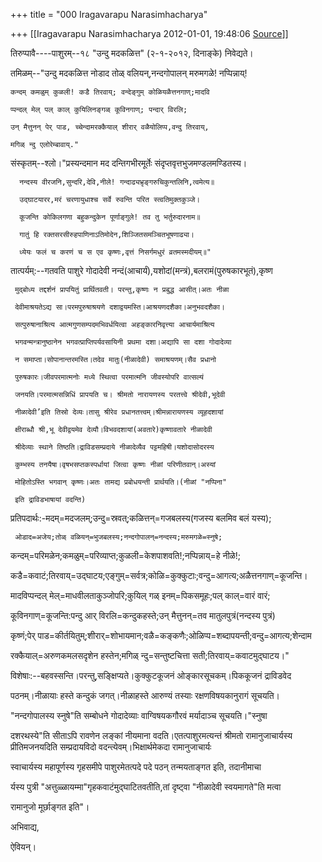 +++
title = "000 Iragavarapu Narasimhacharya"

+++
[[Iragavarapu Narasimhacharya	2012-01-01, 19:48:06 [Source](https://groups.google.com/g/bvparishat/c/YywZ9APJwOg)]]



तिरुप्पावै----पाशुरम्--१८ "उन्दु मदकळित्त" (२-१-२०१२, दिनाङ्के)
निवेद्यते।

तमिळम्--"उन्दु मदकळित्त नोडाद तोळ् वलियन्,नन्दगोपालन् मरुमगळे! नप्पिन्नाय्!

    कन्दम् कमळुम् कुळली! कडै तिरवाय्; वन्देङ्गुम् कोळियळैत्तनगाण्;मादवि

    प्पन्दल् मेल् पल् काल् कुयिलिनङ्गळ् कूविनगाण्; पन्दार् विरलि;

    उन् मैत्तुनन् पेर् पाड, च्चेन्दामरक्कैयाल् शीरार् वळैयोलिप्प,वन्दु तिरवाय्,

    मगिळ् न्दु एलोरेम्बावाय्."

संस्कृतम्--श्लो।"प्रस्यन्दमान मद दन्तिगभीरमूर्तेः संदृप्तवृत्तभुजमण्डलमण्डितस्य।

      नन्दस्य वीरजनि,सुन्दरि,देवि,नीले! गन्दाढ्यभ्रृङ्गरुचिकुन्तलिनि,त्वमेत्य॥

      उद्घाटयारर,मरं चरणायुधाश्च सर्वे रुवन्ति परित स्त्वतिमुक्तकुञ्जे।

      कूजन्ति कोकिलगणा बहुकन्दुकेन पूर्णाङ्गुले! तव तु भर्तुरुदारनाम॥

      गातुं हि रक्तसरसीरुहपाणिनाऽतिमोदेन,शिञ्जितसमञ्चितभूषणाढ्या।

      ध्येयः फलं च करणं च स एव कृष्णः,वृत्तं निसर्गमधुरं व्रतमस्मदीयम्॥"

तात्पर्यम्:--गतवति पाशुरे गोदादेवी नन्दं(आचार्यं),यशोदां(मन्त्रं),बलरामं(पुरुषकारभूतं),कृष्ण

     मुद्बोध्य तद्दर्शनं प्रापयितुं प्रार्थितवती। परन्तु,कृष्णः न प्रबुद्ध आसीत्।अतः नीळा

     देवीमाश्रयतेऽद्य सा।परमपुरुषाश्रयणे दशाद्वयमस्ति।आश्रयणदशैका।अनुभवदशैका।

     सत्पुरुषानाश्रित्य आत्मगुणसम्पदमभिवर्धयित्वा अहङ्कारनिवृत्त्या आचार्यमाश्रित्य

     भगवन्मन्त्रानुष्ठानेन भगवत्प्राप्तिपर्यवसायिनी प्रथमा दशा।अद्यापि सा दशा गोदादेव्या

     न समाप्ता।सोपानान्तरमस्ति।तदेव मातुः(नीळादेवी) समाश्रयणम्।सैव प्रधानो

     पुरुषकारः।जीवपरमात्मनोः मध्ये स्थित्वा परमात्मनि जीवस्योपरि वात्सल्यं

     जनयति।परमात्मसन्निधिं प्रापयति च। श्रीमतो नारायणस्य परतत्त्वे श्रीदेवी,भूदेवी

     नीळादेवी’इति तिस्रो देव्यः।तासु श्रीरेव प्रधानतत्त्वम्।श्रीमन्नारायणस्य व्यूहदशायां

     क्षीराब्धौ श्री,भू देवीद्वयमेव देव्यौ।विभवदशायां(अवतारे)कृष्णावतारे नीळादेवी

     श्रीदेव्याः स्थाने तिष्ठति।द्राविडसम्प्रदाये नीळादेव्यैव पट्टमहिषी।यशोदासोदरस्य

     कुम्भस्य तनयैषा।वृषभसप्तकस्पर्धायां जित्वा कृष्णः नीळां परिणीतवान्।अस्यां

     मोहितो‍ऽस्ति भगवान् कृष्णः।अतः तामद्य प्रबोधयन्ती प्रार्थयति।(नीळां "नप्पिना"

     इति द्राविडभाषायां वदन्ति)

प्रतिपदार्थः:-मदम्=मदजलम्;उन्दु=स्रवत्;कळित्तन्=गजबलस्य(गजस्य बलमिव बलं यस्य);

     ओडाद=अजेय;तोळ् वळियन्=भुजबलस्य;नन्दगोपालन्=नन्दस्य;मरुमगळे=स्नुषे;

    
कन्दम्=परिमळेन;कमळुम्=परिव्याप्त;कुळली=केशपाशवति!;नप्पिन्नाय्=हे नीळे!;

    
कडै=कवाटं;तिरवाय्=उद्घाटय;एङ्गुम्=सर्वत्र;कोळि=कुक्कुटाः;वन्दु=आगत्य;अळैत्तनगाण्=कूजन्ति।

मादविप्पन्दल् मेल्=माधवीलताकुञ्जोपरि;कुयिल् गळ् इनम्=पिकसमूहः;पल् काल्=वारं वारं;

कूविनगाण्=कूजन्ति:पन्दु आर् विरलि=कन्दुकहस्ते;उन् मैत्तुनन्=तव मातुलपुत्रं(नन्दस्य पुत्रं)

कृष्णं;पेर् पाड=कीर्तयितुम्;शीरार्=शोभायमान;वळै=कङ्कणैः;ओळिप्प=शब्दापयन्ती;वन्दु=आगत्य;शेन्दाम

रक्कैयाल्=अरुणकमलसदृशेन हस्तेन;मगिळ् न्दु=सन्तुष्टचित्ता सती;तिरवाय्=कवाटमुद्घाटय।"

विशेषाः:--बहवस्सन्ति।परन्तु,सङ्क्षिप्यते।कुक्कुटकूजनं ओङ्कारसूचकम्।पिककूजनं द्राविडवेद

पठनम्।नीळायाः हस्ते कन्दुकं जगत्।नीळाहस्ते आरुण्यं तस्याः रक्षणविषयकानुरागं सूचयति।

"नन्दगोपालस्य स्नुषे"ति सम्बोधने गोदादेव्याः वाग्विषयकगौरवं मर्यादाञ्च सूचयति।"स्नुषा

दशरथस्ये"ति सीताऽपि रावणेन लङ्कां नीयमाना वदति।एतत्पाशुरमत्यन्तं श्रीमतो रामानुजाचार्यस्य प्रीतिमजनयदिति सम्प्रदायविदो वदन्त्येवम्।भिक्षार्थमेकदा रामानुजाचार्यः

स्वाचार्यस्य महापूर्णस्य गृहसमीपे पाशुरमेतत्पदे पदे पठन् तन्मयताङ्गत इति, तदानीमाचा

र्यस्य पुत्री "अत्तुळ्ळायम्मा"गृहकवाटंमुद्घाटितवतीति,तां दृष्ट्वा "नीळादेवी स्वयमागते"ति मत्वा

रामानुजो मूर्छाङ्गत इति"।

अभिवाद्य,

ऐवियन्।

